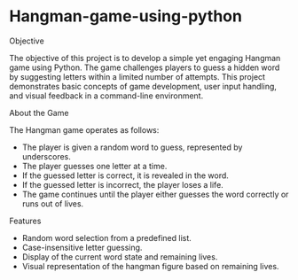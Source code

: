 # Hangman-game-using-python

Objective

The objective of this project is to develop a simple yet engaging Hangman game using Python. The game challenges players to guess a hidden word by suggesting letters within a limited number of attempts. This project demonstrates basic concepts of game development, user input handling, and visual feedback in a command-line environment.

 About the Game

The Hangman game operates as follows:

- The player is given a random word to guess, represented by underscores.
- The player guesses one letter at a time.
- If the guessed letter is correct, it is revealed in the word.
- If the guessed letter is incorrect, the player loses a life.
- The game continues until the player either guesses the word correctly or runs out of lives.

Features

- Random word selection from a predefined list.
- Case-insensitive letter guessing.
- Display of the current word state and remaining lives.
- Visual representation of the hangman figure based on remaining lives.
